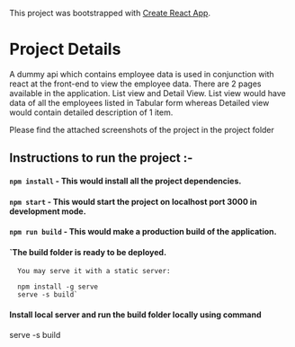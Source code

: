 This project was bootstrapped with [Create React App](https://github.com/facebook/create-react-app).

# Project Details

A dummy api which contains employee data is used in conjunction with react at
the front-end to view the employee data. There are 2 pages available in the 
application. List view and Detail View. List view would have data
of all the employees listed in Tabular form whereas Detailed view would
contain detailed description of 1 item.

<p> Please find the attached screenshots of the project in the project folder
</p> 

## Instructions to run the project :-

#### `npm install` - This would install all the project dependencies. 

#### `npm start` - This would start the project on localhost port 3000 in development mode.

#### `npm run build` - This would make a production build of the application.

#### `The build folder is ready to be deployed.
      You may serve it with a static server:
      
      npm install -g serve
      serve -s build`
      
#### Install local server and run the build folder locally using command
<p>
serve -s build
</p>